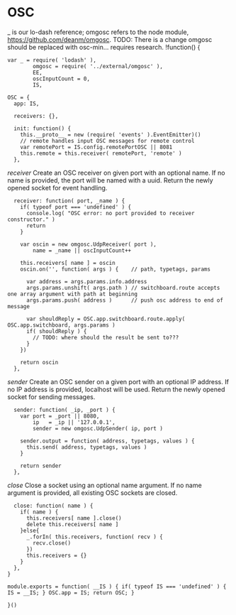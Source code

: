 OSC
===
_ is our lo-dash reference; omgosc refers to the node module, https://github.com/deanm/omgosc.
TODO: There is a change omgosc should be replaced with osc-min... requires research.
    !function() {
      
    var _ = require( 'lodash' ), 
            omgosc = require( '../external/omgosc' ),
            EE,
            oscInputCount = 0,
            IS,
		
    OSC = {
      app: IS,
      
      receivers: {},
      
      init: function() {
        this.__proto__ = new (require( 'events' ).EventEmitter)()
        // remote handles input OSC messages for remote control
        var remotePort = IS.config.remotePortOSC || 8081
        this.remote = this.receiver( remotePort, 'remote' )
      },
      
*receiver* Create an OSC receiver on given port with an optional name. If no name is provided, the port
will be named with a uuid. Return the newly opened socket for event handling.
      
      receiver: function( port, _name ) {
        if( typeof port === 'undefined' ) {
          console.log( "OSC error: no port provided to receiver constructor." )
          return
        }
        
        var oscin = new omgosc.UdpReceiver( port ),
            name = _name || oscInputCount++
        
        this.receivers[ name ] = oscin
        oscin.on('', function( args ) {    // path, typetags, params 

          var address = args.params.info.address
          args.params.unshift( args.path ) // switchboard.route accepts one array argument with path at beginning
          args.params.push( address )      // push osc address to end of message
          
          var shouldReply = OSC.app.switchboard.route.apply( OSC.app.switchboard, args.params )
          if( shouldReply ) {
            // TODO: where should the result be sent to???
          }
        })
        
        return oscin
      },

*sender* Create an OSC sender on a given port with an optional IP address. If no IP address is provided, localhost
will be used. Return the newly opened socket for sending messages.

      sender: function( _ip, _port ) {
        var port = _port || 8080,
            ip   = _ip || '127.0.0.1',
            sender = new omgosc.UdpSender( ip, port )
        
        sender.output = function( address, typetags, values ) {
          this.send( address, typetags, values )
        }
        
        return sender
      },

*close* Close a socket using an optional name argument. If no name argument is provided, all
existing OSC sockets are closed.
      
      close: function( name ) {
        if( name ) {
          this.receivers[ name ].close()
          delete this.receivers[ name ]
        }else{
          _.forIn( this.receivers, function( recv ) {
            recv.close()
          })
          this.receivers = {}
        }
      },
    }
    
    module.exports = function( __IS ) { if( typeof IS === 'undefined' ) { IS = __IS; } OSC.app = IS; return OSC; }
    
    }()
